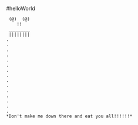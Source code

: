 #helloWorld
 ~~~~~~~~~~  
  (@)  (@)
     !!
  ________
  ||||||||
.
.
.
.
.
.
.
.
.
.
.
.
.
.
.
*Don't make me down there and eat you all!!!!!!*
